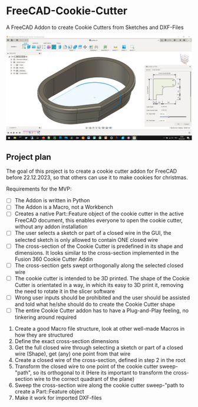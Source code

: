 # FreeCAD-Cookie-Cutter
A FreeCAD Addon to create Cookie Cutters from Sketches and DXF-Files

![](images/fusion-360-cookie-cutter-addin.png)

## Project plan

The goal of this project is to create a cookie cutter addon for FreeCAD before 22.12.2023, so that others can use it to make cookies for christmas.

Requirements for the MVP:
- [ ] The Addon is written in Python
- [ ] The Addon is a Macro, not a Workbench
- [ ] Creates a native Part::Feature object of the cookie cutter in the active FreeCAD document, this enables everyone to open the cookie cutter, without any addon installation
- [ ] The user selects a sketch or part of a closed wire in the GUI, the selected sketch is only allowed to contain ONE closed wire
- [ ] The cross-section of the Cookie Cutter is predefined in its shape and dimensions. It looks similar to the cross-section implemented in the Fusion 360 Cookie Cutter Addin
- [ ] The cross-section gets swept orthogonally along the selected closed wire
- [ ] The cookie cutter is intended to be 3D printed. The shape of the Cookie Cutter is orientated in a way, in which its easy to 3D print it, removing the need to rotate it in the slicer software
- [ ] Wrong user inputs should be prohibited and the user should be assisted and told what he/she should do to create the Cookie Cutter shape
- [ ] The entire Cookie Cutter addon has to have a Plug-and-Play feeling, no tinkering around required

1. Create a good Macro file structure, look at other well-made Macros in how they are structured
2. Define the exact cross-section dimensions
3. Get the full closed wire through selecting a sketch or part of a closed wire (Shape), get (any) one point from that wire
4. Create a closed wire of the cross-section, defined in step 2 in the root
5. Transform the closed wire to one point of the cookie cutter sweep-"path", so its orthogonal to it (Here its important to transform the cross-section wire to the correct quadrant of the plane)
6. Sweep the cross-section wire along the cookie cutter sweep-"path to create a Part::Feature object
7. Make it work for imported DXF-files

